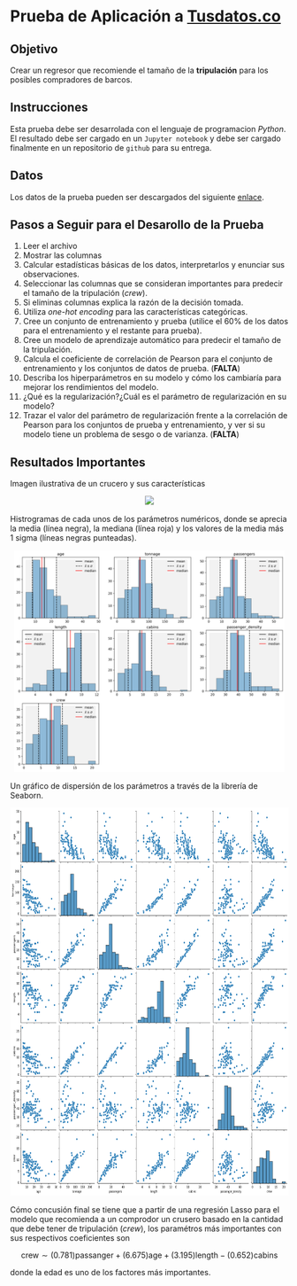 # Prueba de Aplicación a [Tusdatos.co](https://www.tusdatos.co/)

## Objetivo

Crear un regresor que recomiende el tamaño de la **tripulación** para los posibles compradores de barcos.

## Instrucciones

Esta prueba debe ser desarrolada con el lenguaje de programacion *Python*. El resultado debe ser cargado en un `Jupyter notebook` y debe ser cargado finalmente en un repositorio de `github` para su entrega.

## Datos

Los datos de la prueba pueden ser descargados del siguiente [enlace](https://drive.google.com/file/d/1sLcgR5yMTSWuy7D82x_oG7nmaz6KE3jR/view).

## Pasos a Seguir para el Desarollo de la Prueba

1. Leer el archivo
2. Mostrar las columnas
3. Calcular estadísticas básicas de los datos, interpretarlos y enunciar sus observaciones.
4. Seleccionar las columnas que se consideran importantes para predecir el tamaño de la tripulación (*crew*).
5. Si eliminas columnas explica la razón de la decisión tomada.
6. Utiliza *one-hot encoding* para las características categóricas.
7. Cree un conjunto de entrenamiento y prueba (utilice el 60% de los datos para el entrenamiento y el restante para prueba).
8. Cree un modelo de aprendizaje automático para predecir el tamaño de la tripulación.
9. Calcula el coeficiente de correlación de Pearson para el conjunto de entrenamiento y los conjuntos de datos de prueba. (**FALTA**)
10. Describa los hiperparámetros en su modelo y cómo los cambiaría para mejorar los rendimientos del modelo.
11. ¿Qué es la regularización?¿Cuál es el parámetro de regularización en su modelo?
12. Trazar el valor del parámetro de regularización frente a la correlación de Pearson para los conjuntos de prueba y entrenamiento, y ver si su modelo tiene un problema de sesgo o de varianza. (**FALTA**)

## Resultados Importantes

Imagen ilustrativa de un crucero y sus características
<center>
<img src="https://cdn.20m.es/img2/recortes/2016/06/07/295227-944-531.jpg?v=20160607143123" height='300px'>
</center>


Histrogramas de cada unos de los parámetros numéricos, donde se aprecia la media (línea negra), la mediana (línea roja) y los valores de la media más 1 sigma (líneas negras punteadas).

<center>
<img src="assets/histogram.png" height='400px'>
</center>

Un gráfico de dispersión de los parámetros a través de la librería de Seaborn.

<center>
<img src="assets/pairplot.png" height='700px'>
</center>

Cómo concusión final se tiene que a partir de una regresión Lasso para el modelo que recomienda a un comprodor un crusero basado en la cantidad que debe tener de tripulación (*crew*), los paramétros más importantes con sus respectivos coeficientes son

$$\text{crew} \sim (0.781)\text{passanger} + (6.675)\text{age} + (3.195)\text{length} - (0.652)\text{cabins}$$

donde la edad es uno de los factores más importantes.



